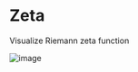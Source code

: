 # Zeta
Visualize Riemann zeta function

![image](https://github.com/yuliaset/Zeta/assets/141797202/082b6e40-9a98-4410-9b57-168a87e50ee7)
